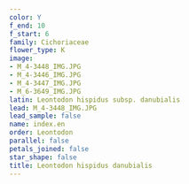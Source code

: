```yaml
---
color: Y
f_end: 10
f_start: 6
family: Cichoriaceae
flower_type: K
image:
- M_4-3448_IMG.JPG
- M_4-3446_IMG.JPG
- M_4-3447_IMG.JPG
- M_6-3649_IMG.JPG
latin: Leontodon hispidus subsp. danubialis
lead: M_4-3448_IMG.JPG
lead_sample: false
name: index.en
order: Leontodon
parallel: false
petals_joined: false
star_shape: false
title: Leontodon hispidus danubialis
---
```

